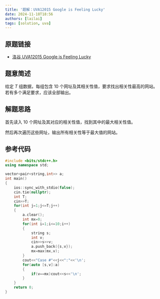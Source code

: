 ```yaml
---
title: '题解：UVA12015 Google is Feeling Lucky'
date: 2024-11-18T18:56
authors: [lailai]
tags: [solution, uva]
---
```


## 原题链接

- [洛谷 UVA12015 Google is Feeling Lucky](https://www.luogu.com.cn/problem/UVA12015)

<!-- truncate -->

## 题意简述

给定 $T$ 组数据，每组包含 $10$ 个网址及其相关性值，要求找出相关性最高的网站。若有多个满足要求，应该全部输出。

## 解题思路

首先读入 $10$ 个网址及其对应的相关性值，找到其中的最大相关性值。

然后再次遍历这些网址，输出所有相关性等于最大值的网站。

## 参考代码

```cpp
#include <bits/stdc++.h>
using namespace std;

vector<pair<string,int>> a;
int main()
{
	ios::sync_with_stdio(false);
	cin.tie(nullptr);
	int T;
	cin>>T;
	for(int j=1;j<=T;j++)
	{
		a.clear();
		int mx=0;
		for(int i=1;i<=10;i++)
		{
			string s;
			int v;
			cin>>s>>v;
			a.push_back({s,v});
			mx=max(mx,v);
		}
		cout<<"Case #"<<j<<":"<<'\n';
		for(auto [s,v]:a)
		{
			if(v==mx)cout<<s<<'\n';
		}
	}
	return 0;
}
```
